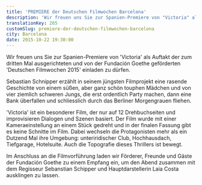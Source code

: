 ```yaml
---
title: 'PREMIERE der Deutschen Filmwochen Barcelona'
description: 'Wir freuen uns Sie zur Spanien-Premiere von "Victoria" als Auftakt der zum dritten Mal ausgerichteten und von der Fundación Goethe geförderten "Deutschen Filmwochen 2015" einladen zu dürfen.'
translationKey: 265
customSlug: premiere-der-deutschen-filmwochen-barcelona
city: Barcelona
date: 2015-10-22 19:30:00
---
```


Wir freuen uns Sie zur Spanien-Premiere von 'Victoria' als Auftakt der zum dritten Mal ausgerichteten und von der Fundación Goethe geförderten 'Deutschen Filmwochen 2015' einladen zu dürfen.

Sebastian Schnipper erzählt in seinem jüngsten Filmprojekt eine rasende Geschichte von einem süßen, aber ganz schön touphen Mädchen und von vier ziemlich schweren Jungs, die erst ordentlich Party machen, dann eine Bank überfallen und schliesslich durch das Berliner Morgengrauen fliehen.

'Victoria' ist ein besonderer Film, der nur auf 12 Drehbuchseiten und improvisieren Dialogen und Szenen basiert. Der Film wurde mit einer Kameraeinstellung an einem Stück gedreht und in der finalen Fassung gibt es keine Schnitte im Film. Dabei wechseln die Protagonisten mehr als ein Dutzend Mal ihre Umgebung: unteriridischer Club, Hochhausdach, Tiefgarage, Hotelsuite. Auch die Topografie dieses Thrillers ist bewegt.

Im Anschluss an die Filmvorführung laden wir Förderer, Freunde und Gäste der Fundación Goethe zu einem Empfang ein, um den Abend zusammen mit dem Regisseur Sebanstian Schipper und Hauptdarstellerin Laia Costa ausklingen zu lassen.
